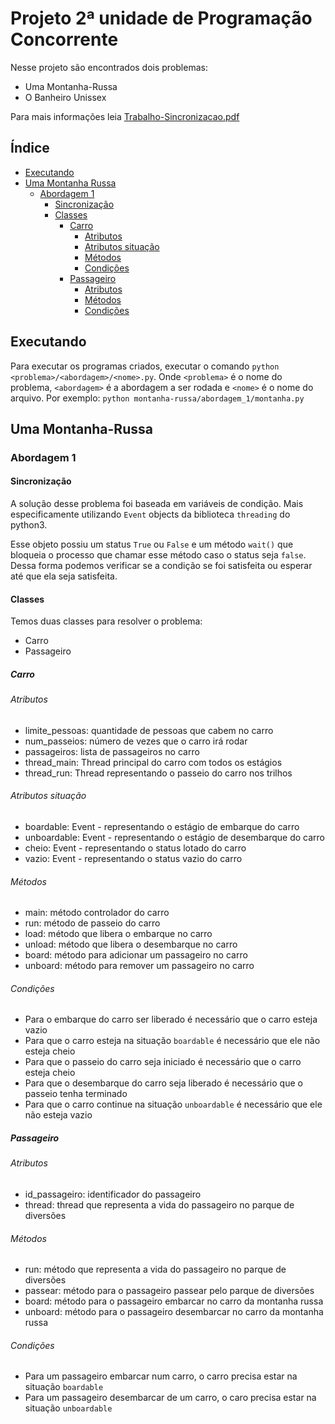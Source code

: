 # Projeto 2ª unidade de Programação Concorrente
Nesse projeto são encontrados dois problemas:
- Uma Montanha-Russa
- O Banheiro Unissex

Para mais informações leia [Trabalho-Sincronizacao.pdf](https://github.com/rodrigondec/Sincronizacao-Prog-Concorrente/blob/master/Trabalho-Sincronizao.pdf)

## Índice
- [Executando](#executando)
- [Uma Montanha Russa](#uma-montanha-russa)
    - [Abordagem 1](#abordagem-1)
        - [Sincronização](#sincronização)
        - [Classes](#classes)
            - [Carro](#carro)
                - [Atributos](#atributos)
                - [Atributos situação](#atributos-situação)
                - [Métodos](#métodos)
                - [Condições](#condições)
            - [Passageiro](#passageiro)
                - [Atributos](#atributos)
                - [Métodos](#métodos)
                - [Condições](#condições)
        
## Executando
Para executar os programas criados, executar o comando `python <problema>/<abordagem>/<nome>.py`. 
Onde `<problema>` é o nome do problema, `<abordagem>` é a abordagem a ser rodada e `<nome>` é o nome do arquivo. Por exemplo: `python montanha-russa/abordagem_1/montanha.py`

## Uma Montanha-Russa
### Abordagem 1
#### Sincronização
A solução desse problema foi baseada em variáveis de condição. 
Mais especificamente utilizando `Event` objects da biblioteca `threading` do python3. 

Esse objeto possiu um status `True` ou `False` e um método `wait()` que bloqueia o processo que chamar esse método caso o status seja `false`. 
Dessa forma podemos verificar se a condição se foi satisfeita ou esperar até que ela seja satisfeita.

#### Classes
Temos duas classes para resolver o problema:
- Carro
- Passageiro

##### Carro
###### Atributos
- limite_pessoas: quantidade de pessoas que cabem no carro
- num_passeios: número de vezes que o carro irá rodar
- passageiros: lista de passageiros no carro
- thread_main: Thread principal do carro com todos os estágios
- thread_run: Thread representando o passeio do carro nos trilhos

###### Atributos situação
- boardable: Event - representando o estágio de embarque do carro
- unboardable: Event - representando o estágio de desembarque do carro
- cheio: Event - representando o status lotado do carro
- vazio: Event - representando o status vazio do carro

###### Métodos
- main: método controlador do carro
- run: método de passeio do carro
- load: método que libera o embarque no carro
- unload: método que libera o desembarque no carro
- board: método para adicionar um passageiro no carro
- unboard: método para remover um passageiro no carro

###### Condições
- Para o embarque do carro ser liberado é necessário que o carro esteja vazio
- Para que o carro esteja na situação `boardable` é necessário que ele não esteja cheio
- Para que o passeio do carro seja iniciado é necessário que o carro esteja cheio
- Para que o desembarque do carro seja liberado é necessário que o passeio tenha terminado
- Para que o carro continue na situação `unboardable` é necessário que ele não esteja vazio

##### Passageiro
###### Atributos
- id_passageiro: identificador do passageiro
- thread: thread que representa a vida do passageiro no parque de diversões

###### Métodos
- run: método que representa a vida do passageiro no parque de diversões
- passear: método para o passageiro passear pelo parque de diversões
- board: método para o passageiro embarcar no carro da montanha russa
- unboard: método para o passageiro desembarcar no carro da montanha russa

###### Condições
- Para um passageiro embarcar num carro, o carro precisa estar na situação `boardable`
- Para um passageiro desembarcar de um carro, o caro precisa estar na situação `unboardable`
